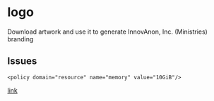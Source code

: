 # logo
Download artwork and use it to generate InnovAnon, Inc. (Ministries) branding

## Issues

	<policy domain="resource" name="memory" value="10GiB"/>

[link](http://www.newbienote.com/2019/07/imagemagick-memory-issue-convert-cache.html)

